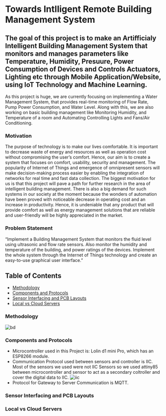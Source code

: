# Towards Intlligent Remote Building Management System
## The goal of this project is to make an Artifficialy Intelligent Building Management System that monitors and manages parameters like Temperature, Humidity, Presuure, Power Consumption of Devices and Controls Actuators, Lighting etc through Mobile Application/Website, using IoT Technology and Machine Learning.
As this project is huge, we are currently focusing on implementing a Water Management System, that provides real-time monitoring of Flow Rate, Pump Power Consumption, and Water Level. Along with this, we are also working on basic building management like Monitoring Humidity, and Temperature of a room and Automating Controlling Lights and Fans/Air Conditioning. 
### Motivation
The purpose of technology is to make our lives comfortable. It is important to decrease waste of energy and resources as well as operation cost without compromising the user’s comfort. Hence, our aim is to create a system that focuses on comfort, usability, security and management. The popularity of Internet of Things and emergence of omnipresent sensors will make decision-making process easier by enabling the integration of networks for real time and fast data collection. The biggest motivation for us is that this project will pave a path for further research in the area of intelligent building management. There is also a big demand for such systems in our society at the moment because the wonders of automation have been proved with noticeable decrease in operating cost and an increase in productivity. Hence, it is undeniable that any product that will provide comfort as well as energy management solutions that are reliable and user-friendly will be highly appreciated in the market. 
### Problem Statement 
“Implement a Building Management System that monitors the fluid level using ultrasonic and flow rate sensors. Also monitor the humidity and temperature of the building, and power ratings of the devices. Implement the whole system through the Internet of Things technology and create an easy-to-use graphical user interface.”
## Table of Contents
- [Methodology](#Methodology)
- [Components and Protocols](#Components-and-Protocols)
- [Sensor Interfacing and PCB Layouts](#Sensor-Interfacing-and-PCB-Layouts)
- [Local vs Cloud Servers](#Local-vs-Cloud-Servers)
### Methodology
![bd](https://user-images.githubusercontent.com/93503745/160241451-a8d96461-17f2-41ff-9a2a-8567d1191779.png)
### Components and Protocols
- Microcontroller used in this Project is: Lolin d1 mini Pro, which has an ESP8266 module.
- Communication Protocol used between sensors and controller is IIC.
Most of the sensors we used were not IIC Sensors so we used attiny85 between microcontroller and sensor to act as a secondary coltroller and cover the digital data to IIC.
![iic](https://user-images.githubusercontent.com/93503745/160242074-2e50605e-d6fe-4f79-bf85-1e94fcbc11e1.png)
- Protocol for Gateway to Server Communication is MQTT.
### Sensor Interfacing and PCB Layouts
### Local vs Cloud Servers
